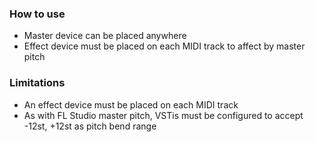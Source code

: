 ### How to use
- Master device can be placed anywhere
- Effect device must be placed on each MIDI track to affect by master pitch

### Limitations
- An effect device must be placed on each MIDI track
- As with FL Studio master pitch, VSTis must be configured to accept -12st, +12st as pitch bend range
